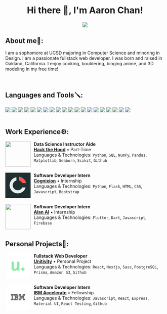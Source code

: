 <h1 align="center">Hi there 👋, I'm Aaron Chan!</h1>
<div align="center">
<a href="https://linkedin.com/in/chanaaron32"><img align="center" src="https://img.shields.io/badge/-LinkedIn-black.svg?style=for-the-badge&logo=linkedin&colorB=0072b1"></a>
</div>

<h2 align="left">About me🌿:</h2>
<p align="left">I am a sophomore at UCSD majoring in Computer Science and minoring in Design. I am a passionate fullstack web developer. I was born and raised in Oakland, California. I enjoy cooking, bouldering, binging anime, and 3D modeling in my free time!</p>

<br>

<h2 align="left">Languages and Tools🪛:</h3>

<div>
<img src="https://img.shields.io/badge/Python-3776AB?style=for-the-badge&logo=python&logoColor=white">
<img src="https://img.shields.io/badge/JavaScript-F7DF1E?style=for-the-badge&logo=javascript&logoColor=black">
<img src="https://img.shields.io/badge/Java-ED8B00?style=for-the-badge&logo=java&logoColor=white">
<img src="https://img.shields.io/badge/C-00599C?style=for-the-badge&logo=c&logoColor=white">
<img src="https://img.shields.io/badge/HTML5-E34F26?style=for-the-badge&logo=html5&logoColor=white">
<img src="https://img.shields.io/badge/CSS3-1572B6?style=for-the-badge&logo=css3&logoColor=white">
<img src="https://img.shields.io/badge/next.js-000000?style=for-the-badge&logo=nextdotjs&logoColor=white">
<img src="https://img.shields.io/badge/React-20232A?style=for-the-badge&logo=react&logoColor=61DAFB">
<img src="https://img.shields.io/badge/postgres-%23316192.svg?style=for-the-badge&logo=postgresql&logoColor=white">
<img src="https://img.shields.io/badge/firebase-%23039BE5.svg?style=for-the-badge&logo=firebase">
<img src="https://img.shields.io/badge/Node.js-43853D?style=for-the-badge&logo=node.js&logoColor=white">
<img src="https://img.shields.io/badge/Prisma-3982CE?style=for-the-badge&logo=Prisma&logoColor=white">
<img src="https://img.shields.io/badge/Sass-CC6699?style=for-the-badge&logo=sass&logoColor=white">
<img src="https://img.shields.io/badge/Bootstrap-563D7C?style=for-the-badge&logo=bootstrap&logoColor=white">
<img src="https://img.shields.io/badge/pandas-%23150458.svg?style=for-the-badge&logo=pandas&logoColor=white">
<img src="https://img.shields.io/badge/numpy-%23013243.svg?style=for-the-badge&logo=numpy&logoColor=white">
<img src="https://img.shields.io/badge/scikit--learn-%23F7931E.svg?style=for-the-badge&logo=scikit-learn&logoColor=white">
<img src="https://img.shields.io/badge/Flutter-02569B?style=for-the-badge&logo=flutter&logoColor=white">
<img src="https://img.shields.io/badge/Flask-000000?style=for-the-badge&logo=flask&logoColor=white">
<img src="https://img.shields.io/badge/Django-092E20?style=for-the-badge&logo=django&logoColor=white">
</div>

<br>

<h2 align="left">Work Experience⚙️:</h2>
<a href="https://www.hackthehood.org/"><img style="margin-right:10px" align="left" src="https://images.squarespace-cdn.com/content/v1/6160badf8352f03c5d30d34c/506ff112-7afc-458c-892d-746dc41d8230/FaviCon.png" width="80" height="80"></a>

**Data Science Instructor Aide** \
[**Hack the Hood**](https://www.hackthehood.org/) • Part-Time \
Languages & Technologies: `Python`, `SQL`, `NumPy`, `Pandas`, `Matplotlib`, `Seaborn`, `Scikit`, `Github` \
<br/>

<a href="https://www.cognixion.com/"><img style="margin-right:10px" align="left" src="cognixion_logo.png" width="80" height="80"></a>

**Software Developer Intern** \
[**Cognixion**](https://www.cognixion.com/) • Internship \
Languages & Technologies: `Python`, `Flask`, `HTML`, `CSS`, `Javascript`, `Bootstrap` \
<br/>

<a href="https://alan.app/"><img style="margin-right:10px" align="left" src="https://avatars.githubusercontent.com/u/54960780?s=200&v=4" width="80" height="80"></a>

**Software Developer Intern** \
[**Alan AI**](https://alan.app//) • Internship \
Languages & Technologies: `Flutter`, `Dart`, `Javascript`, `Firebase`\
<br/>

<h2 align="left">Personal Projects🧇:</h2>

<a href="https://www.aaron-chan.dev/unitivity"><img style="margin-right:10px" align="left" width="80" height="80" src="unitivity_logo.svg"></a>


**Fullstack Web Developer** \
[**Unitivity**](https://www.aaron-chan.dev/unitivity) • Personal Project \
Languages & Technologies: `React`, `Nextjs`, `Sass`, `PostgreSQL`, `Prisma`, `Amazon S3`, `Github`\
<br/>


<a href="https://www.ibm.com/employment/accelerate/"><img style="margin-right:10px" align="left" width="80" height="80" src="ibm_logo.svg"></a>

**Software Developer Intern** \
[**IBM Accelerate**](https://www.ibm.com/employment/accelerate/) • Fellowship \
Languages & Technologies: `Javascript`, `React`, `Express`, `Material UI`, `React Testing`, `Github`\
<br/>



